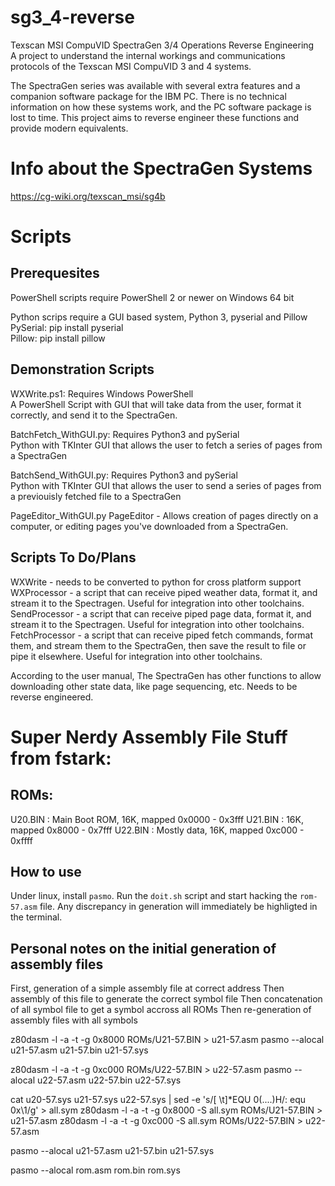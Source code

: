 # sg3_4-reverse
Texscan MSI CompuVID SpectraGen 3/4 Operations Reverse Engineering  
A project to understand the internal workings and communications protocols of the Texscan MSI CompuVID 3 and 4 systems.  

The SpectraGen series was available with several extra features and a companion software package for the IBM PC. There is no technical information on how these systems work, and the PC software package is lost to time. This project aims to reverse engineer these functions and provide modern equivalents.  

# Info about the SpectraGen Systems
https://cg-wiki.org/texscan_msi/sg4b

# Scripts
## Prerequesites
PowerShell scripts require PowerShell 2 or newer on Windows 64 bit  
  
Python scrips require a GUI based system, Python 3, pyserial and Pillow  
PySerial: pip install pyserial  
Pillow: pip install pillow  

## Demonstration Scripts
WXWrite.ps1: Requires Windows PowerShell  
A PowerShell Script with GUI that will take data from the user, format it correctly, and send it to the SpectraGen.  

BatchFetch_WithGUI.py: Requires Python3 and pySerial  
Python with TKInter GUI that allows the user to fetch a series of pages from a SpectraGen  

BatchSend_WithGUI.py: Requires Python3 and pySerial  
Python with TKInter GUI that allows the user to send a series of pages from a previouisly fetched file to a SpectraGen

PageEditor_WithGUI.py
PageEditor - Allows creation of pages directly on a computer, or editing pages you've downloaded from a SpectraGen.  

## Scripts To Do/Plans
WXWrite - needs to be converted to python for cross platform support  
WXProcessor - a script that can receive piped weather data, format it, and stream it to the Spectragen. Useful for integration into other toolchains.  
SendProcessor - a script that can receive piped page data, format it, and stream it to the Spectragen. Useful for integration into other toolchains.  
FetchProcessor - a script that can receive piped fetch commands, format them, and stream them to the SpectraGen, then save the result to file or pipe it elsewhere. Useful for integration into other toolchains.  

According to the user manual, The SpectraGen has other functions to allow downloading other state data, like page sequencing, etc. Needs to be reverse engineered.

# Super Nerdy Assembly File Stuff from fstark:

## ROMs:

U20.BIN : Main Boot ROM, 16K, mapped 0x0000 - 0x3fff
U21.BIN : 16K, mapped 0x8000 - 0x7fff
U22.BIN : Mostly data, 16K, mapped 0xc000 - 0xffff

## How to use

Under linux, install ``pasmo``. Run the ``doit.sh`` script and start hacking the ``rom-57.asm`` file. Any discrepancy in generation will immediately be highligted in the terminal.

## Personal notes on the initial generation of assembly files

First, generation of a simple assembly file at correct address
Then assembly of this file to generate the correct symbol file
Then concatenation of all symbol file to get a symbol accross all ROMs
Then re-generation of assembly files with all symbols

z80dasm -l -a -t -g 0x8000 ROMs/U21-57.BIN > u21-57.asm
pasmo --alocal u21-57.asm u21-57.bin u21-57.sys

z80dasm -l -a -t -g 0xc000 ROMs/U22-57.BIN > u22-57.asm
pasmo --alocal u22-57.asm u22-57.bin u22-57.sys

cat u20-57.sys u21-57.sys u22-57.sys | sed -e 's/[ \t]*EQU 0\(....\)H/: equ 0x\1/g' > all.sym
z80dasm -l -a -t -g 0x8000 -S all.sym ROMs/U21-57.BIN > u21-57.asm
z80dasm -l -a -t -g 0xc000 -S all.sym ROMs/U22-57.BIN > u22-57.asm

pasmo --alocal u21-57.asm u21-57.bin u21-57.sys

pasmo --alocal rom.asm rom.bin rom.sys
